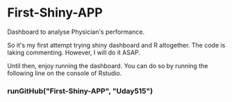 # First-Shiny-APP
Dashboard to analyse Physician's performance. 


So it's my first attempt trying shiny dashboard and R altogether. The code is laking commenting. However, I will do it ASAP.

Until then, enjoy running the dashboard. You can do so by running the following line on the console of Rstudio.
### runGitHub("First-Shiny-APP", "Uday515")
